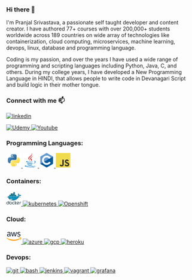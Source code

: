 ### Hi there 👋

<!--
**iampsrv/iampsrv** is a ✨ _special_ ✨ repository because its `README.md` (this file) appears on your GitHub profile.

Here are some ideas to get you started:

- 🔭 I’m currently working on ...
- 🌱 I’m currently learning ...
- 👯 I’m looking to collaborate on ...
- 🤔 I’m looking for help with ...
- 💬 Ask me about ...
- 📫 How to reach me: ...
- 😄 Pronouns: ...
- ⚡ Fun fact: ...
-->
I'm Pranjal Srivastava, a passionate self taught developer and content creator. I have authored 77+ courses with over 200,000+ students worldwide across 189 countries on wide array of technologies like containerization, cloud computing, microservices, machine learning, devops, linux, database and programming language.

Coding is my passion, and over the years I have used a wide range of programming and scripting languages including Python, Java, C, and others. During my college years, I have developed a New Programming Language in HINDI, that allows people to write code in Devanagari Script and build logic in their mother tongue.

### Connect with me 📫
<a href="https://www.linkedin.com/in/srivastavapranjal/" target="_blank" rel="noreferrer"> <img src="https://img.shields.io/badge/LinkedIn-0A66C2.svg?style=for-the-badge&logo=LinkedIn&logoColor=white" alt="linkedin">
  
</a> <a href="https://www.udemy.com/user/c05ba784-542c-40b5-9e85-08f7a4ab424e/" target="_blank" rel="noreferrer"> <img src="https://img.shields.io/badge/Udemy-A435F0.svg?style=for-the-badge&logo=Udemy&logoColor=white" alt="Udemy"> </a> <a href="https://www.youtube.com/channel/UCnAcs_ZFdpN--h4xtO4sCdg" target="_blank" rel="noreferrer"> <img src="https://img.shields.io/badge/YouTube-FF0000.svg?style=for-the-badge&logo=YouTube&logoColor=white" alt="Youtube"> </a>

<h3 align="left"> Programming Languages:</h3>
<p align="left"> 
  <a href="https://www.python.org" target="_blank" rel="noreferrer"> <img src="https://raw.githubusercontent.com/devicons/devicon/master/icons/python/python-original.svg" alt="python" width="40" height="40"/> </a> <a href="https://www.java.com" target="_blank" rel="noreferrer"> <img src="https://raw.githubusercontent.com/devicons/devicon/master/icons/java/java-original.svg" alt="java" width="40" height="40"/> </a> <a href="https://www.cprogramming.com/" target="_blank" rel="noreferrer"> <img src="https://raw.githubusercontent.com/devicons/devicon/master/icons/c/c-original.svg" alt="c" width="40" height="40"/> </a> <a href="https://developer.mozilla.org/en-US/docs/Web/JavaScript" target="_blank" rel="noreferrer"> <img src="https://raw.githubusercontent.com/devicons/devicon/master/icons/javascript/javascript-original.svg" alt="javascript" width="40" height="40"/> </a> 
 </p>
  
<h3 align="left"> Containers:</h3>
<p align="left">
  <a href="https://www.docker.com/" target="_blank" rel="noreferrer"> <img src="https://raw.githubusercontent.com/devicons/devicon/master/icons/docker/docker-original-wordmark.svg" alt="docker" width="40" height="40"/> </a> <a href="https://kubernetes.io" target="_blank" rel="noreferrer"> <img src="https://www.vectorlogo.zone/logos/openshift/openshift-ar21.svg" alt="kubernetes" width="40" height="40"/> </a>  <a href="https://www.redhat.com/en/technologies/cloud-computing/openshift" target="_blank" rel="noreferrer"> <img src="https://www.vectorlogo.zone/logos/kubernetes/kubernetes-icon.svg" alt="Openshift"/> </a>
</p>

<h3 align="left"> Cloud:</h3>
<p align="left">
  <a href="https://aws.amazon.com" target="_blank" rel="noreferrer"> <img src="https://raw.githubusercontent.com/devicons/devicon/master/icons/amazonwebservices/amazonwebservices-original-wordmark.svg" alt="aws" width="40" height="40"/> </a> <a href="https://azure.microsoft.com/en-in/" target="_blank" rel="noreferrer"> <img src="https://www.vectorlogo.zone/logos/microsoft_azure/microsoft_azure-icon.svg" alt="azure" width="40" height="40"/> </a> <a href="https://cloud.google.com" target="_blank" rel="noreferrer"> <img src="https://www.vectorlogo.zone/logos/google_cloud/google_cloud-icon.svg" alt="gcp" width="40" height="40"/> </a> <a href="https://heroku.com" target="_blank" rel="noreferrer"> <img src="https://www.vectorlogo.zone/logos/heroku/heroku-icon.svg" alt="heroku" width="40" height="40"/> </a>
</p>

<h3 align="left"> Devops:</h3>
<p align="left">
  <a href="https://git-scm.com/" target="_blank" rel="noreferrer"> <img src="https://www.vectorlogo.zone/logos/git-scm/git-scm-icon.svg" alt="git" width="40" height="40"/> </a> <a href="https://www.gnu.org/software/bash/" target="_blank" rel="noreferrer"> <img src="https://www.vectorlogo.zone/logos/gnu_bash/gnu_bash-icon.svg" alt="bash" width="40" height="40"/> </a> <a href="https://www.jenkins.io" target="_blank" rel="noreferrer"> <img src="https://www.vectorlogo.zone/logos/jenkins/jenkins-icon.svg" alt="jenkins" width="40" height="40"/> </a> <a href="https://www.vagrantup.com/" target="_blank" rel="noreferrer"> <img src="https://www.vectorlogo.zone/logos/vagrantup/vagrantup-icon.svg" alt="vagrant" width="40" height="40"/> </a> <a href="https://grafana.com" target="_blank" rel="noreferrer"> <img src="https://www.vectorlogo.zone/logos/grafana/grafana-icon.svg" alt="grafana" width="40" height="40"/> </a>
</p>
